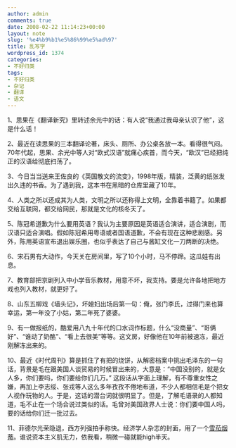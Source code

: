 ```yaml
---
author: admin
comments: true
date: 2008-02-22 11:14:23+00:00
layout: note
slug: '%e4%b9%b1%e5%86%99%e5%ad%97'
title: 乱写字
wordpress_id: 1374
categories:
- 不好归类
tags:
- 不好归类
- 杂记
- 翻译
- 语文
---
```


1、思果在《翻译新究》里转述余光中的话：有人说“我通过我母亲认识了他”，这是什么话！

2、最近在读思果的三本翻译论著，床头、厕所、办公桌各放一本。看得很气闷。70年代起，思果、余光中等人对“欧式汉语”就痛心疾首，而今天，“欧汉”已经把纯正的汉语给彻底扫荡了。

3、今日当当送来王佐良的《英国散文的流变》，1998年版，精装，泛黄的纸张发出久违的书香。为了遇到我，这本书在黑暗的仓库里藏了10年。

4、人类之所以还成其为人类，文明之所以还称得上文明，全靠着书籍了。如果都交给互联网，都交给网民，那就是文化的核冬天了。

5、陈冠希道歉为什么要用英语？我认为主要原因是英语适合演讲，适合演剧，而汉语只适合演唱。假如陈冠希用粤语或者国语道歉，不会有现在这种悲剧感。另外，陈用英语宣布退出娱乐圈，也似乎表达了自己与酱缸文化一刀两断的决绝。

6、宋石男有大动作，今天关在房间里，写了10个小时，马不停蹄。这瓜娃有出息。

7、教育部把京剧列入中小学音乐教材，用意不坏，我支持。要是允许各地把地方戏也列入教材，就更好了。

8、山东五柳戏《墙头记》，坏媳妇出场后第一句：俺，张门李氏，过得门来也算幸运，第一年没了小姑，第二年死了婆婆。

9、有一做报纸的，酷爱用八九十年代的口水词作标题，什么“没商量”、“哥俩好”、“谁动了奶酪”、“看上去很美”等等。这文房，好像他在10年前被速冻，最近刚解冻出来的。

10、最近《时代周刊》算是抓住了有把的烧饼，从解密档案中挑出毛泽东的一句话，背景是毛在跟美国人谈贸易的时候冒出来的，大意是：“中国没别的，就是女人多，你们要吗，你们要给你们几万。” 这段话从字面上理解，有不尊重女性之嫌，再加上李志绥、张戎等人这么多年孜孜不倦地布道，不少人都相信毛是个把女人视作玩物的人。于是，这话的潜台词就很明显了。但是，了解毛语录的人都知道，毛不止在一个场合说过类似的话。毛曾对美国政界人士说：你们要中国人吗，要的话给你们迁一批过去。

11、菲德尔光荣隐退，西方列强拍手称快。经济学人杂志的封面，用了一个[雪茄烟蒂](http://www.economist.com/printedition/displayCover.cfm?url=/images/20080223/20080223issuecovUS400.jpg)。谁说资本主义肌无力，依我看，稍微一碰就能high半天。
